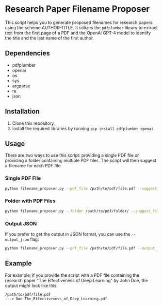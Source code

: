  # Research Paper Filename Proposer

 This script helps you to generate proposed filenames for research papers using the scheme AUTHOR-TITLE. It utilizes the `pdfplumber` library to extract text from the first page of a PDF and the OpenAI GPT-4 model to identify the title and the last name of the first author.

 ## Dependencies

 - pdfplumber
 - openai
 - os
 - sys
 - argparse
 - re
 - json

 ## Installation

 1. Clone this repository.
 2. Install the required libraries by running `pip install pdfplumber openai`

 ## Usage

 There are two ways to use this script: providing a single PDF file or providing a folder containing multiple PDF files. The script will then suggest a filename for each PDF file.

 ### Single PDF File

 ```bash
 python filename_proposer.py --pdf_file /path/to/pdf/file.pdf --suggest_filename
 ```

 ### Folder with PDF Files

 ```bash
 python filename_proposer.py --folder /path/to/pdf/folder/ --suggest_filename
 ```

 ### Output JSON

 If you prefer to get the output in JSON format, you can use the `--output_json` flag:

 ```bash
 python filename_proposer.py --pdf_file /path/to/pdf/file.pdf --output_json
 ```

 ## Example

 For example, if you provide the script with a PDF file containing the research paper "The Effectiveness of Deep Learning" by John Doe, the output might look like this:

 ```plaintext
 /path/to/pdf/file.pdf
 ---> Doe-The_Effectiveness_of_Deep_Learning.pdf
 ```
